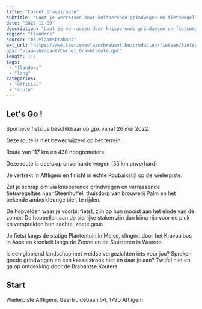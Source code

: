 ```yaml
---
title: "Cornet Gravelroute"
subtitle: "Laat je verrassen door knisperende grindwegen en fietswegeltjes door de Brabantse Kouters en finish in ware Roubaixstijl op de wielerpiste van Affligem"
date: "2022-11-09"
description: "Laat je verrassen door knisperende grindwegen en fietswegeltjes door de Brabantse Kouters en finish in ware Roubaixstijl op de wielerpiste van Affligem."
region: "flanders"
source: "be.vlaamsbrabant"
ext_url: "https://www.toerismevlaamsbrabant.be/producten/fietsen/fietsproducten/cornet-gravelroute/index.html"
gpx: "vlaamsbrabant/Cornet_Gravelroute.gpx"
length: 117
tags:
 - "flanders"
 - "long"
categories:
 - "official"
 - "route"
---
```


## Let's Go ! 

Sportieve fietslus beschikbaar op gpx vanaf 26 mei 2022.

Deze route is niet bewegwijzerd op het terrein.

Route van 117 km en 430 hoogtemeters.

Deze route is deels op onverharde wegen (55 km onverhard).

Je vertrekt in Affligem en finisht in echte Roubaixstijl op de wielerpiste.

Zet je schrap om via knisperende grindwegen en verrassende fietswegeltjes naar Steenhuffel, thuisdorp van brouwerij Palm en het bekende amberkleurige bier, te rijden.

De hopvelden waar je voorbij fietst, zijn op hun mooist aan het einde van de zomer. De hopbellen aan de sierlijke staken zijn dan bijna rijp voor de pluk en verspreiden hun zachte, zoete geur.

Je fietst langs de statige Plantentuin in Meise, slingert door het Kravaalbos in Asse en kronkelt langs de Zenne en de Sluistoren in Weerde.

Is een glooiend landschap met weidse vergezichten iets voor jou? Spreken goede grindwegen en een kasseistrook hier en daar je aan? Twijfel niet en ga op ontdekking door de Brabantse Kouters.

## Start

Wielerpiste Affligem, Geertruidebaan 54, 1790 Affligem
